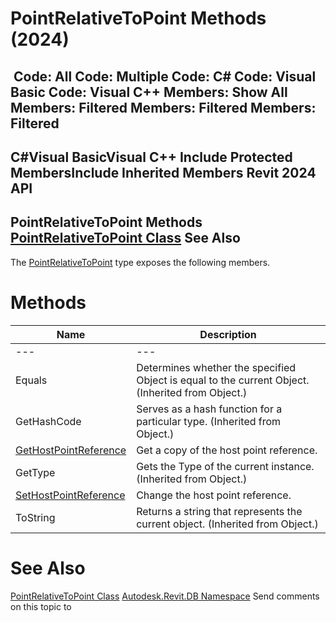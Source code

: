 # PointRelativeToPoint Methods (2024)

﻿
 Code: All Code: Multiple Code: C# Code: Visual Basic Code: Visual C++  Members: Show All Members: Filtered Members: Filtered Members: Filtered   
---  
C#Visual BasicVisual C++
Include Protected MembersInclude Inherited Members
Revit 2024 API  
---  
PointRelativeToPoint Methods  
[PointRelativeToPoint Class](dbaeeb46-d0b2-5bbd-7a1c-2ad82920eeb6.md "PointRelativeToPoint Class") See Also  
---  
The [PointRelativeToPoint](dbaeeb46-d0b2-5bbd-7a1c-2ad82920eeb6.md "PointRelativeToPoint Class") type exposes the following members.
# Methods
| Name | Description |
| --- | --- |
| --- | --- | --- |
| Equals | Determines whether the specified Object is equal to the current Object. (Inherited from Object.) |
| GetHashCode | Serves as a hash function for a particular type.  (Inherited from Object.) |
| [GetHostPointReference](609ac007-f461-f815-2ec1-2c4e14a457ba.md "GetHostPointReference Method") | Get a copy of the host point reference. |
| GetType | Gets the Type of the current instance. (Inherited from Object.) |
| [SetHostPointReference](68d232d3-f67f-4c19-79e6-e7ceed0407f2.md "SetHostPointReference Method") | Change the host point reference. |
| ToString | Returns a string that represents the current object. (Inherited from Object.) |

# See Also
[PointRelativeToPoint Class](dbaeeb46-d0b2-5bbd-7a1c-2ad82920eeb6.md "PointRelativeToPoint Class")
[Autodesk.Revit.DB Namespace](87546ba7-461b-c646-cbb1-2cb8f5bff8b2.md "Autodesk.Revit.DB Namespace")
Send comments on this topic to 